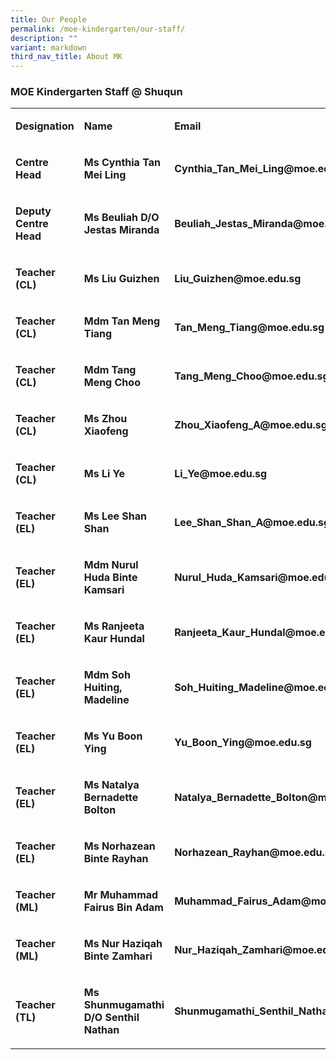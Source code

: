 ```yaml
---
title: Our People
permalink: /moe-kindergarten/our-staff/
description: ""
variant: markdown
third_nav_title: About MK
---
```

<h3><strong>MOE Kindergarten Staff @ Shuqun</strong></h3>
<table style="minWidth: 75px">
<colgroup>
<col>
<col>
<col>
</colgroup>
<tbody>
<tr>
<td rowspan="1" colspan="1">
<p><strong>Designation</strong>
</p>
</td>
<td rowspan="1" colspan="1">
<p><strong>Name</strong>
</p>
</td>
<td rowspan="1" colspan="1">
<p><strong>Email</strong>
</p>
</td>
</tr>
<tr>
<td rowspan="1" colspan="1">
<p><strong>Centre Head</strong>
</p>
</td>
<td rowspan="1" colspan="1">
<p><strong>Ms Cynthia Tan Mei Ling</strong>
</p>
</td>
<td rowspan="1" colspan="1">
<p><strong>Cynthia_Tan_Mei_Ling@moe.edu.sg</strong>
</p>
</td>
</tr>
<tr>
<td rowspan="1" colspan="1">
<p><strong>Deputy Centre Head</strong>
</p>
</td>
<td rowspan="1" colspan="1">
<p><strong>Ms Beuliah D/O Jestas Miranda</strong>
</p>
</td>
<td rowspan="1" colspan="1">
<p><strong>Beuliah_Jestas_Miranda@moe.edu.sg</strong>
</p>
</td>
</tr>
<tr>
<td rowspan="1" colspan="1">
<p><strong>Teacher (CL)</strong>
</p>
</td>
<td rowspan="1" colspan="1">
<p><strong>Ms Liu Guizhen</strong>
</p>
</td>
<td rowspan="1" colspan="1">
<p><strong>Liu_Guizhen@moe.edu.sg</strong>
</p>
</td>
</tr>
<tr>
<td rowspan="1" colspan="1">
<p><strong>Teacher (CL)</strong>
</p>
</td>
<td rowspan="1" colspan="1">
<p><strong>Mdm Tan Meng Tiang</strong>
</p>
</td>
<td rowspan="1" colspan="1">
<p><strong>Tan_Meng_Tiang@moe.edu.sg</strong>
</p>
</td>
</tr>
<tr>
<td rowspan="1" colspan="1">
<p><strong>Teacher (CL)</strong>
</p>
</td>
<td rowspan="1" colspan="1">
<p><strong>Mdm Tang Meng Choo</strong>
</p>
</td>
<td rowspan="1" colspan="1">
<p><strong>Tang_Meng_Choo@moe.edu.sg</strong>
</p>
</td>
</tr>
<tr>
<td rowspan="1" colspan="1">
<p><strong>Teacher (CL)</strong>
</p>
</td>
<td rowspan="1" colspan="1">
<p><strong>Ms Zhou Xiaofeng</strong>
</p>
</td>
<td rowspan="1" colspan="1">
<p><strong>Zhou_Xiaofeng_A@moe.edu.sg</strong>
</p>
</td>
</tr>
<tr>
<td rowspan="1" colspan="1">
<p><strong>Teacher (CL)</strong>
</p>
</td>
<td rowspan="1" colspan="1">
<p><strong>Ms Li Ye</strong>
</p>
</td>
<td rowspan="1" colspan="1">
<p><strong>Li_Ye@moe.edu.sg</strong>
</p>
</td>
</tr>
<tr>
<td rowspan="1" colspan="1">
<p><strong>Teacher (EL)</strong>
</p>
</td>
<td rowspan="1" colspan="1">
<p><strong>Ms Lee Shan Shan</strong>
</p>
</td>
<td rowspan="1" colspan="1">
<p><strong>Lee_Shan_Shan_A@moe.edu.sg</strong>
</p>
</td>
</tr>
<tr>
<td rowspan="1" colspan="1">
<p><strong>Teacher (EL)</strong>
</p>
</td>
<td rowspan="1" colspan="1">
<p><strong>Mdm Nurul Huda Binte Kamsari</strong>
</p>
</td>
<td rowspan="1" colspan="1">
<p><strong>Nurul_Huda_Kamsari@moe.edu.sg</strong>
</p>
</td>
</tr>
<tr>
<td rowspan="1" colspan="1">
<p><strong>Teacher (EL)</strong>
</p>
</td>
<td rowspan="1" colspan="1">
<p><strong>Ms Ranjeeta Kaur Hundal</strong>
</p>
</td>
<td rowspan="1" colspan="1">
<p><strong>Ranjeeta_Kaur_Hundal@moe.edu.sg</strong>
</p>
</td>
</tr>
<tr>
<td rowspan="1" colspan="1">
<p><strong>Teacher (EL)</strong>
</p>
</td>
<td rowspan="1" colspan="1">
<p><strong>Mdm Soh Huiting, Madeline</strong>
</p>
</td>
<td rowspan="1" colspan="1">
<p><strong>Soh_Huiting_Madeline@moe.edu.sg</strong>
</p>
</td>
</tr>
<tr>
<td rowspan="1" colspan="1">
<p><strong>Teacher (EL)</strong>
</p>
</td>
<td rowspan="1" colspan="1">
<p><strong>Ms Yu Boon Ying</strong>
</p>
</td>
<td rowspan="1" colspan="1">
<p><strong>Yu_Boon_Ying@moe.edu.sg</strong>
</p>
</td>
</tr>
<tr>
<td rowspan="1" colspan="1">
<p><strong>Teacher (EL)</strong>
</p>
</td>
<td rowspan="1" colspan="1">
<p><strong>Ms Natalya Bernadette Bolton</strong>
</p>
</td>
<td rowspan="1" colspan="1">
<p><strong>Natalya_Bernadette_Bolton@moe.edu.sg</strong>
</p>
</td>
</tr>
<tr>
<td rowspan="1" colspan="1">
<p><strong>Teacher (EL)</strong>
</p>
</td>
<td rowspan="1" colspan="1">
<p><strong>Ms Norhazean Binte Rayhan</strong>
</p>
</td>
<td rowspan="1" colspan="1">
<p><strong>Norhazean_Rayhan@moe.edu.sg</strong>
</p>
</td>
</tr>
<tr>
<td rowspan="1" colspan="1">
<p><strong>Teacher (ML)</strong>
</p>
</td>
<td rowspan="1" colspan="1">
<p><strong>Mr Muhammad Fairus Bin Adam</strong>
</p>
</td>
<td rowspan="1" colspan="1">
<p><strong>Muhammad_Fairus_Adam@moe.edu.sg</strong>
</p>
</td>
</tr>
<tr>
<td rowspan="1" colspan="1">
<p><strong>Teacher (ML)</strong>
</p>
</td>
<td rowspan="1" colspan="1">
<p><strong>Ms Nur Haziqah Binte Zamhari</strong>
</p>
</td>
<td rowspan="1" colspan="1">
<p><strong>Nur_Haziqah_Zamhari@moe.edu.sg</strong>
</p>
</td>
</tr>
<tr>
<td rowspan="1" colspan="1">
<p><strong>Teacher (TL)</strong>
</p>
</td>
<td rowspan="1" colspan="1">
<p><strong>Ms Shunmugamathi D/O Senthil Nathan</strong>
</p>
</td>
<td rowspan="1" colspan="1">
<p><strong>Shunmugamathi_Senthil_Nathan@moe.edu.sg</strong>
</p>
</td>
</tr>
</tbody>
</table>
<p></p>
